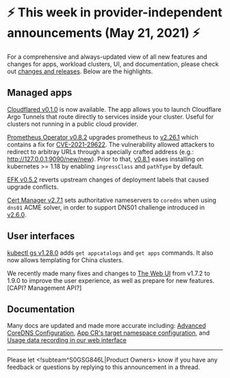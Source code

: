 # :zap: This week in provider-independent announcements (May 21, 2021) :zap:

For a comprehensive and always-updated view of all new features and changes for apps, workload clusters, UI, and documentation, please check out [changes and releases](https://docs.giantswarm.io/changes/). Below are the highlights.

## Managed apps

[Cloudflared v0.1.0](https://docs.giantswarm.io/changes/managed-apps/cloudflared-app/v0.1.0/) is now available. The app allows you to launch Cloudflare Argo Tunnels that route directly to services inside your cluster. Useful for clusters not running in a public cloud provider.

[Prometheus Operator v0.8.2](https://docs.giantswarm.io/changes/managed-apps/prometheus-operator-app/v0.8.2/) upgrades prometheus to [v2.26.1](https://github.com/prometheus/prometheus/releases/tag/v2.26.1) which contains a fix for [CVE-2021-29622](https://github.com/prometheus/prometheus/security/advisories/GHSA-vx57-7f4q-fpc7). The vulnerability allowed attackers to redirect to arbitray URLs through a specially crafted address (e.g.: http://127.0.0.1:9090/new/new<url>). Prior to that, [v0.8.1](https://docs.giantswarm.io/changes/managed-apps/prometheus-operator-app/v0.8.1/) eases installing on kubernetes >= 1.18 by enabling `ingressClass` and `pathType` by default.

[EFK v0.5.2](https://docs.giantswarm.io/changes/managed-apps/efk-stack-app/v0.5.2/) reverts upstream changes of deployment labels that caused upgrade conflicts.

[Cert Manager v2.7.1]() sets authoritative nameservers to `coredns` when using `dns01` ACME solver, in order to support DNS01 challenge introduced in [v2.6.0](https://docs.giantswarm.io/changes/managed-apps/cert-manager-app/v2.6.0/).

## User interfaces

[kubectl gs v1.28.0](https://docs.giantswarm.io/changes/kubectl-gs/kubectl-gs/v1.28.0/) adds `get appcatalogs` and `get apps` commands. It also now allows templating for China clusters.

We recently made many fixes and changes to [The Web UI](https://docs.giantswarm.io/changes/web-ui/) from v1.7.2 to 1.9.0 to improve the user experience, as well as prepare for new features. [CAPI? Management API?]

## Documentation

Many docs are updated and made more accurate including: [Advanced CoreDNS Configuration](https://docs.giantswarm.io/advanced/coredns/), [App CR's target namespace configuration](https://docs.giantswarm.io/app-platform/namespace-configuration/), and [Usage data recording in our web interface](https://docs.giantswarm.io/ui-api/web/usage-data/)

---
Please let <!subteam^S0GSG846L|Product Owners> know if you have any feedback or questions by replying to this announcement in a thread.
